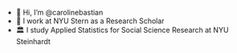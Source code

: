 - 👋 Hi, I’m @carolinebastian
- 🏢 I work at NYU Stern as a Research Scholar
- 🏛️ I study Applied Statistics for Social Science Research at NYU Steinhardt

<!---
carolinebastian/carolinebastian is a ✨ special ✨ repository because its `README.md` (this file) appears on your GitHub profile.
You can click the Preview link to take a look at your changes.
--->
